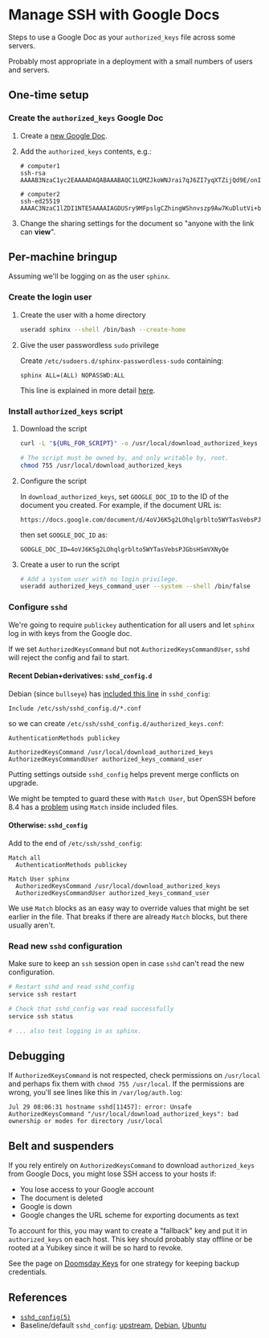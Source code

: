 # Manage SSH with Google Docs

Steps to use a Google Doc as your `authorized_keys` file across some servers.

Probably most appropriate in a deployment with a small numbers of users and servers.

## One-time setup

### Create the `authorized_keys` Google Doc

1.  Create a [new Google Doc](https://docs.new).

2.  Add the `authorized_keys` contents, e.g.:

    ```
    # computer1
    ssh-rsa AAAAB3NzaC1yc2EAAAADAQABAAABAQC1LQMZJkoWNJrai7qJ6ZI7yqXTZijQd9E/onI01dR2bA1Mvrmbz/BL0tJIrwNxVpNCUn9Os4svPy9ITIrkKg6rlxHMwW1D9oEc7grrFaM2jvhaF/GrMKuD1gC+kRYW5eaZqdcP7njRO8+ciwVImb3sw+mSAvSKUcIvHby8yGEVU2I+p3I35YRSSN1KH+BFPQRE/jd0U4Qm1a5ZI5LWL6cUbFLv5OzHp8nun+BNQStxMe6bjHcXJRtH+8LxXs5meTTo/MOUSUgPIFSYlUF1ujHJio02NXJatlWn6t1IbHMm86JAc6uSOvQNUmEB0PbUdAbV8QCS9k84xz7AzpAJC/U3

    # computer2
    ssh-ed25519 AAAAC3NzaC1lZDI1NTE5AAAAIAGDUSry9MFpslgCZhingWShnvszp9Aw7KuDlutVi+bl
    ```

3. Change the sharing settings for the document so "anyone with the link can **view**".

## Per-machine bringup

Assuming we'll be logging on as the user `sphinx`.

### Create the login user

1.  Create the user with a home directory

    ```bash
    useradd sphinx --shell /bin/bash --create-home
    ```

2.  Give the user passwordless `sudo` privilege

    Create `/etc/sudoers.d/sphinx-passwordless-sudo` containing:

    ```
    sphinx ALL=(ALL) NOPASSWD:ALL
    ```

    This line is explained in more detail [here](sudoers.md).

### Install `authorized_keys` script

1.  Download the script

    ```bash
    curl -L "${URL_FOR_SCRIPT}" -o /usr/local/download_authorized_keys

    # The script must be owned by, and only writable by, root.
    chmod 755 /usr/local/download_authorized_keys
    ```

2.  Configure the script

    In `download_authorized_keys`, set `GOOGLE_DOC_ID` to the ID of the document you created. For example, if the document URL is:
    ```
    https://docs.google.com/document/d/4oVJ6K5g2LOhqlgrblto5WYTasVebsPJGbsHSmVXNyQe/edit
    ```

    then set `GOOGLE_DOC_ID` as:
    ```
    GOOGLE_DOC_ID=4oVJ6K5g2LOhqlgrblto5WYTasVebsPJGbsHSmVXNyQe
    ```

3.  Create a user to run the script

    ```bash
    # Add a system user with no login privilege.
    useradd authorized_keys_command_user --system --shell /bin/false
    ```

### Configure `sshd`

We're going to require `publickey` authentication for all users and let `sphinx` log in with keys from the Google doc.

If we set `AuthorizedKeysCommand` but not `AuthorizedKeysCommandUser`, `sshd` will reject the config and fail to start.

#### Recent Debian+derivatives: `sshd_config.d`

Debian (since `bullseye`) has [included this line](https://salsa.debian.org/ssh-team/openssh/-/blob/debian/1%258.4p1-5+deb11u1/sshd_config#L13) in `sshd_config`:

```
Include /etc/ssh/sshd_config.d/*.conf
```

so we can create `/etc/ssh/sshd_config.d/authorized_keys.conf`:

```
AuthenticationMethods publickey

AuthorizedKeysCommand /usr/local/download_authorized_keys
AuthorizedKeysCommandUser authorized_keys_command_user
```

Putting settings outside `sshd_config` helps prevent merge conflicts on upgrade.

We might be tempted to guard these with `Match User`, but OpenSSH before 8.4 has a [problem](https://bugzilla.mindrot.org/show_bug.cgi?id=3122) using `Match` inside included files.

#### Otherwise: `sshd_config`

Add to the end of `/etc/ssh/sshd_config`:

```
Match all
  AuthenticationMethods publickey

Match User sphinx
  AuthorizedKeysCommand /usr/local/download_authorized_keys
  AuthorizedKeysCommandUser authorized_keys_command_user
```

We use `Match` blocks as an easy way to override values that might be set earlier in the file. That breaks if there are already `Match` blocks, but there usually aren't.

### Read new `sshd` configuration

Make sure to keep an `ssh` session open in case `sshd` can't read the new configuration.

```bash
# Restart sshd and read sshd_config
service ssh restart

# Check that sshd_config was read successfully
service ssh status

# ... also test logging in as sphinx.
```

## Debugging

If `AuthorizedKeysCommand` is not respected, check permissions on `/usr/local` and perhaps fix them with `chmod 755 /usr/local`. If the permissions are wrong, you'll see lines like this in `/var/log/auth.log`:

```
Jul 29 08:06:31 hostname sshd[11457]: error: Unsafe AuthorizedKeysCommand "/usr/local/download_authorized_keys": bad ownership or modes for directory /usr/local
```

## Belt and suspenders

If you rely entirely on `AuthorizedKeysCommand` to download `authorized_keys` from Google Docs, you might lose SSH access to your hosts if:
- You lose access to your Google account
- The document is deleted
- Google is down
- Google changes the URL scheme for exporting documents as text

To account for this, you may want to create a "fallback" key and put it in `authorized_keys` on each host. This key should probably stay offline or be rooted at a Yubikey since it will be so hard to revoke.

See the page on [Doomsday Keys](doomsdaykeys.md) for one strategy for keeping backup credentials.

## References

- [`sshd_config(5)`](https://man.openbsd.org/sshd_config)
- Baseline/default `sshd_config`: [upstream](https://github.com/openssh/openssh-portable/blob/master/sshd_config), [Debian](https://salsa.debian.org/ssh-team/openssh/-/blob/master/sshd_config), [Ubuntu](https://git.launchpad.net/ubuntu/+source/openssh/tree/sshd_config?h=applied/ubuntu/devel)
